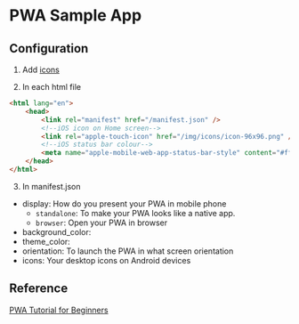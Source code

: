 # PWA Sample App

## Configuration

1. Add [icons](img/icons)

2. In each html file

```HTML
<html lang="en">
    <head>
        <link rel="manifest" href="/manifest.json" />
        <!--iOS icon on Home screen-->
        <link rel="apple-touch-icon" href="/img/icons/icon-96x96.png" />
        <!--iOS status bar colour-->
        <meta name="apple-mobile-web-app-status-bar-style" content="#ffe9d2" />
    </head>
</html>
```

3. In manifest.json

-   display: How do you present your PWA in mobile phone
    -   `standalone`: To make your PWA looks like a native app.
    -   `browser`: Open your PWA in browser
-   background_color:
-   theme_color:
-   orientation: To launch the PWA in what screen orientation
-   icons: Your desktop icons on Android devices

## Reference

[PWA Tutorial for Beginners](https://www.youtube.com/playlist?list=PL4cUxeGkcC9gTxqJBcDmoi5Q2pzDusSL7)

